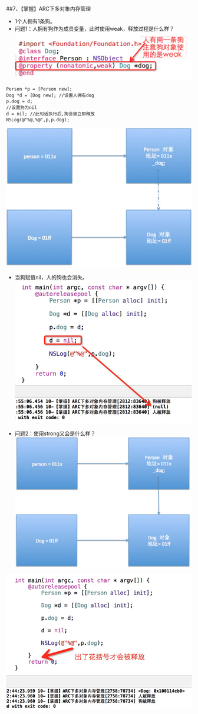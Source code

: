 ##7、【掌握】ARC下多对象内存管理
* 1个人拥有1条狗。
* 问题1：人拥有狗作为成员变量，此时使用weak，释放过程是什么样？
![](image2/306.png)
```objc
Person *p = [Person new];
Dog *d = [Dog new]; //设置人拥有dog
p.dog = d;
//设置狗为nil
d = nil; //此句话执行后,狗会被立即释放
NSLog(@"%@,%@",p,p.dog);
```
![](image2/307.png)

* 当狗赋值nil，人的狗也会消失。
![](image2/308.png)

* 问题2：使用strong又会是什么样？
![](image2/309.png)

![](image2/310.png)
